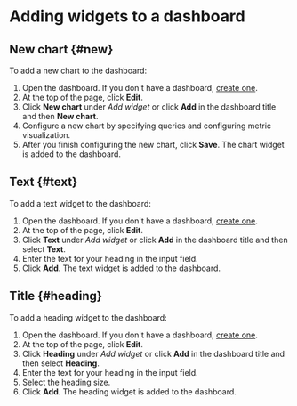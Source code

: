 # Adding widgets to a dashboard

## New chart {#new}

To add a new chart to the dashboard:
1. Open the dashboard. If you don't have a dashboard, [create one](create.md).
1. At the top of the page, click **Edit**.
1. Click **New chart** under _Add widget_ or click **Add** in the dashboard title and then **New chart**.
1. Configure a new chart by specifying queries and configuring metric visualization.
1. After you finish configuring the new chart, click **Save**. The chart widget is added to the dashboard.

## Text {#text}

To add a text widget to the dashboard:
1. Open the dashboard. If you don't have a dashboard, [create one](create.md).
1. At the top of the page, click **Edit**.
1. Click **Text** under _Add widget_ or click **Add** in the dashboard title and then select **Text**.
1. Enter the text for your heading in the input field.
1. Click **Add**. The text widget is added to the dashboard.

## Title {#heading}

To add a heading widget to the dashboard:
1. Open the dashboard. If you don't have a dashboard, [create one](create.md).
1. At the top of the page, click **Edit**.
1. Click **Heading** under _Add widget_ or click **Add** in the dashboard title and then select **Heading**.
1. Enter the text for your heading in the input field.
1. Select the heading size.
1. Click **Add**. The heading widget is added to the dashboard.
